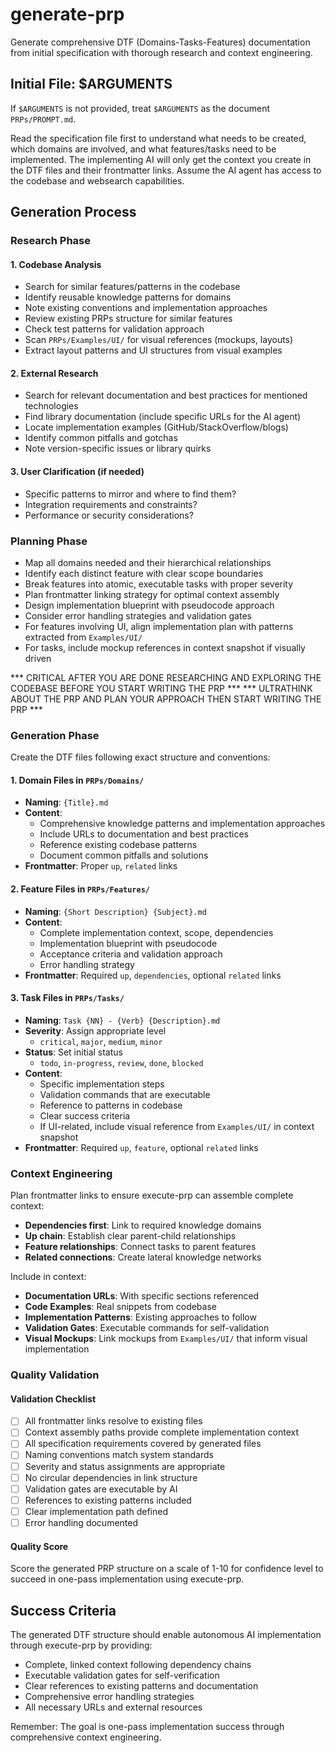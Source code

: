 # generate-prp

Generate comprehensive DTF (Domains-Tasks-Features) documentation from initial specification with thorough research and context engineering.

## Initial File: $ARGUMENTS

If `$ARGUMENTS` is not provided, treat `$ARGUMENTS` as the document `PRPs/PROMPT.md`.

Read the specification file first to understand what needs to be created, which domains are involved, and what features/tasks need to be implemented. The implementing AI will only get the context you create in the DTF files and their frontmatter links. Assume the AI agent has access to the codebase and websearch capabilities.

## Generation Process

### Research Phase

#### 1. Codebase Analysis
- Search for similar features/patterns in the codebase
- Identify reusable knowledge patterns for domains
- Note existing conventions and implementation approaches
- Review existing PRPs structure for similar features
- Check test patterns for validation approach
- Scan `PRPs/Examples/UI/` for visual references (mockups, layouts)
- Extract layout patterns and UI structures from visual examples

#### 2. External Research
- Search for relevant documentation and best practices for mentioned technologies
- Find library documentation (include specific URLs for the AI agent)
- Locate implementation examples (GitHub/StackOverflow/blogs)
- Identify common pitfalls and gotchas
- Note version-specific issues or library quirks

#### 3. User Clarification (if needed)
- Specific patterns to mirror and where to find them?
- Integration requirements and constraints?
- Performance or security considerations?

### Planning Phase

- Map all domains needed and their hierarchical relationships
- Identify each distinct feature with clear scope boundaries
- Break features into atomic, executable tasks with proper severity
- Plan frontmatter linking strategy for optimal context assembly
- Design implementation blueprint with pseudocode approach
- Consider error handling strategies and validation gates
- For features involving UI, align implementation plan with patterns extracted from `Examples/UI/`
- For tasks, include mockup references in context snapshot if visually driven

*** CRITICAL AFTER YOU ARE DONE RESEARCHING AND EXPLORING THE CODEBASE BEFORE YOU START WRITING THE PRP ***
*** ULTRATHINK ABOUT THE PRP AND PLAN YOUR APPROACH THEN START WRITING THE PRP ***

### Generation Phase

Create the DTF files following exact structure and conventions:

#### 1. Domain Files in `PRPs/Domains/`

- **Naming**: `{Title}.md`
- **Content**: 
  - Comprehensive knowledge patterns and implementation approaches
  - Include URLs to documentation and best practices
  - Reference existing codebase patterns
  - Document common pitfalls and solutions
- **Frontmatter**: Proper `up`, `related` links

#### 2. Feature Files in `PRPs/Features/`

- **Naming**: `{Short Description} {Subject}.md`
- **Content**: 
  - Complete implementation context, scope, dependencies
  - Implementation blueprint with pseudocode
  - Acceptance criteria and validation approach
  - Error handling strategy
- **Frontmatter**: Required `up`, `dependencies`, optional `related` links

#### 3. Task Files in `PRPs/Tasks/`

- **Naming**: `Task {NN} - {Verb} {Description}.md`
- **Severity**: Assign appropriate level
  - `critical`, `major`, `medium`, `minor`
- **Status**: Set initial status
  - `todo`, `in-progress`, `review`, `done`, `blocked`
- **Content**: 
  - Specific implementation steps
  - Validation commands that are executable
  - Reference to patterns in codebase
  - Clear success criteria
  - If UI-related, include visual reference from `Examples/UI/` in context snapshot
- **Frontmatter**: Required `up`, `feature`, optional `related` links

### Context Engineering

Plan frontmatter links to ensure execute-prp can assemble complete context:

- **Dependencies first**: Link to required knowledge domains
- **Up chain**: Establish clear parent-child relationships  
- **Feature relationships**: Connect tasks to parent features
- **Related connections**: Create lateral knowledge networks

Include in context:
- **Documentation URLs**: With specific sections referenced
- **Code Examples**: Real snippets from codebase
- **Implementation Patterns**: Existing approaches to follow
- **Validation Gates**: Executable commands for self-validation
- **Visual Mockups**: Link mockups from `Examples/UI/` that inform visual implementation

### Quality Validation

#### Validation Checklist
- [ ] All frontmatter links resolve to existing files
- [ ] Context assembly paths provide complete implementation context
- [ ] All specification requirements covered by generated files
- [ ] Naming conventions match system standards
- [ ] Severity and status assignments are appropriate
- [ ] No circular dependencies in link structure
- [ ] Validation gates are executable by AI
- [ ] References to existing patterns included
- [ ] Clear implementation path defined
- [ ] Error handling documented

#### Quality Score
Score the generated PRP structure on a scale of 1-10 for confidence level to succeed in one-pass implementation using execute-prp.

## Success Criteria

The generated DTF structure should enable autonomous AI implementation through execute-prp by providing:
- Complete, linked context following dependency chains
- Executable validation gates for self-verification
- Clear references to existing patterns and documentation
- Comprehensive error handling strategies
- All necessary URLs and external resources

Remember: The goal is one-pass implementation success through comprehensive context engineering.